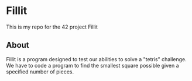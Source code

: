 # Fillit
This is my repo for the 42 project Fillit

## About
Fillit is a program designed to test our abilities to solve a "tetris" challenge. We have to code a program to find the smallest square possible given a specified number of pieces.
